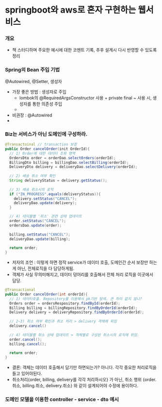 # springboot와 aws로 혼자 구현하는 웹서비스 

### 개요
- 책 스터디하며 주요한 예시에 대한 코멘트 기록, 추후 설계시 다시 반영할 수 있도록 정리


### Spring의 Bean 주입 기법
@Autowired, @Setter, 생성자
- 가장 좋은 방법 : 생성자로 주입
  - lombok의 @RequiredArgsConstructor 사용 + private final ~ 사용 시, 생성자를 통한 의존성 주입
  - 
- 비권장 : @Autowired
- 


### Biz는 서비스가 아닌 도메인에 구성하라.

```java
@Transactoinal // transaction 보장
public Order cancelOrder(init OrderId){
  // 1) Order에 대한 데이터 조회 영역
  OrdersDto order = orderDao.selectOrders(orderId);
  BillingDto billing = billingDao.selectBilling(orderId);
  DeliveryDto delivery = deliveryDao.selectDelivery(orderId);
  
  // 2) 배송 취소 여부 확인
  String deliveryStatus = delivery.getStatus();
  
  // 3) 배송 취소시의 로직
  if ("IN_PROGRESS".equals(deliveryStatus)){
    delivery.setStatus("CANCEL");
    deliveryDao.update(delivery);
  }

  // 4) 테이블별 '취소' 관련 상태 업데이트
  order.setStatus("CANCEL");
  ordersDao.update(order);
  
  billing.setStatus("CANCEL");
  deliveryDao.update(billing);
  
  return order;
}
```
- 저자의 조언 : 이렇게 하면 정작 service가 데이터 호출, 도메인간 순서 보장만 하는게 아닌, 전체로직을 다 담당하게됨.
- 객체가 사실 무의미해지고, 데이터 덩어리를 호출해서 전체 처리 로직을 이곳에서 담당.

```java
@Transactional
public Order cancelOrder(int orderId){
  // 1) 데이터호출. Repository를 이용해서 pk기반 탐색. 큰 차이 없지 않나?
  Orders order = ordersRespository.findById(orderId);
  Billing billing = billingRepository.findByOrderId(orderId);
  Delivery delivery = deliveryRepository.findByOrderId(orderId);
  
  // 2~3) 취소 여부 확인과 취소 처리 > delivery 객체에 위임
  delivery.cancel()
  
  // 4) 테이블별 취소 상태 업데이트 > 객체별로 구성된 취소시의 로직에 위임.
  order.cancel();
  billing.cancel();
  
  return order;
}
```
- 결론: 객체는 데이터 호출해서 담기만 하면되는가? 아니다. 각각 중요한 처리로직을 들고 있어야된다.
- 취소처리{order, billing, delivery를 각각 처리하시오} 가 아닌, 취소 행위 {order.취소, billing.취소, delivery.취소} 와 같이 설계되어야 수정에 용이하다.


### 도메인 모델을 이용한 controller - service - dto 예시
